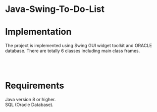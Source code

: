 # Java-Swing-To-Do-List<br />
# Implementation<br />
The project is implemented using Swing GUI widget toolkit and ORACLE database. There are totally 6 classes including main class frames.

<br /><br /> 
# Requirements<br /> 
Java version 8 or higher. <br /> 
SQL (Oracle Database).
